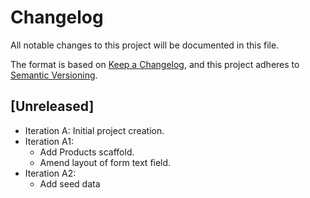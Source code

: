 # Changelog

All notable changes to this project will be documented in this file.

The format is based on [Keep a Changelog](https://keepachangelog.com/en/1.0.0/),
and this project adheres to [Semantic Versioning](https://semver.org/spec/v2.0.0.html).

## [Unreleased]

- Iteration A: Initial project creation.
- Iteration A1:
  - Add Products scaffold.
  - Amend layout of form text field.
- Iteration A2:
  - Add seed data
